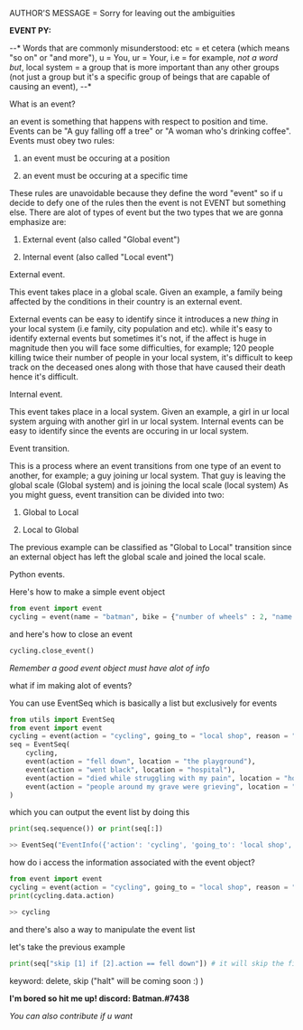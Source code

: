 AUTHOR'S MESSAGE = Sorry for leaving out the ambiguities


**EVENT PY:**

 *-*-*
Words that are commonly misunderstood:
etc = et cetera (which means "so on" or "and more"), 
u = You, 
ur = Your,
i.e = for example,
*not a word but*,
local system = a group that is more important than any other groups (not just a group but it's a specific group of beings that are capable of causing an event),
*-*-*

What is an event?

an event is something that happens with respect to position and time. Events can be "A guy falling off a tree"  or "A woman who's drinking coffee".
Events must obey two rules:
1) an event must be occuring at a position 

2) an event must be occuring at a specific time

These rules are unavoidable because they define the word "event" so if u decide to defy one of the rules then
the event is not EVENT but something else.
There are alot of types of event but the two types that we are gonna emphasize are:

1) External event (also called "Global event")

2) Internal event (also called "Local event")

External event.

This event takes place in a global scale. Given an example, a family being affected by the conditions in their country is an external event.

External events can be easy  to identify since it introduces a new *thing* in your local system (i.e family, city population and etc).
while it's easy to identify external events but sometimes it's not, if the affect is huge in magnitude then
you will face some difficulties, for example; 120 people killing twice their number of people in your local system,
it's difficult to keep track on the deceased ones along with those that have caused their death hence it's difficult.

Internal event.

This event takes place in a local system. Given an example, a girl in ur local system arguing with another girl in ur local system.
Internal events can be easy to identify since the events are occuring in ur local system.

Event transition.

This is a process where an event transitions from one type of an event to another, for example; a guy joining ur local system.
That guy is leaving the global scale (Global system) and is joining the local scale (local system)
As you might guess, event transition can be divided into two:
1) Global to Local

2) Local to Global

The previous example can be classified as "Global to Local" transition since an external object has left the global scale and joined the local scale.

Python events.

Here's how to make a simple event object

```py
from event import event
cycling = event(name = "batman", bike = {"number of wheels" : 2, "name of the bike" : "2xrcs"})
```

and here's how to close an event

```py
cycling.close_event()
```

*Remember a good event object must have alot of info*

what if im making alot of events?

You can use EventSeq which is basically a list but exclusively for events

```py
from utils import EventSeq
from event import event
cycling = event(action = "cycling", going_to = "local shop", reason = "To buy food", info = {"name" : "batman", "age" : 17})
seq = EventSeq(
    cycling, 
    event(action = "fell down", location = "the playground"), 
    event(action = "went black", location = "hospital"), 
    event(action = "died while struggling with my pain", location = "hospital"), 
    event(action = "people around my grave were grieving", location = "local cemetry")
)
```
which you can output the event list by doing this

```py
print(seq.sequence()) or print(seq[:])

>> EventSeq("EventInfo({'action': 'cycling', 'going_to': 'local shop', 'reason': 'To buy food', 'info': {'name': 'batman', 'age': 17}})", "EventInfo({'action': 'fell down', 'location': 'the playground'})", "EventInfo({'action': 'went black', 'location': 'hospital'})", "EventInfo({'action': 'died while struggling with my pain', 'location': 'hospital'})", "EventInfo({'action': 'people around my grave were grieving', 'location': 'local cemetry'})")
```

how do i access the information associated with the event object?

```py
from event import event
cycling = event(action = "cycling", going_to = "local shop", reason = "To buy food", info = {"name" : "batman", "age" : 17})
print(cycling.data.action) 

>> cycling
```

and there's also a way to manipulate the event list

let's take the previous example
```py
print(seq["skip [1] if [2].action == fell down"]) # it will skip the first element if the conditional expression is true
```

keyword: delete, skip ("halt" will be coming soon :) )

**I'm bored so hit me up! discord: Batman.#7438**

*You can also contribute if u want*
